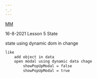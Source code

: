 ```yaml
---
-_-
---
```

[MM](https://MahadevMata)

16-8-2021 Lesson 5 State

state using dynamic dom in change

```txt
like
    add object in data
    open modal using dynamic data chage
        showPopUpModal = false
        showPopUpModal = true
```
